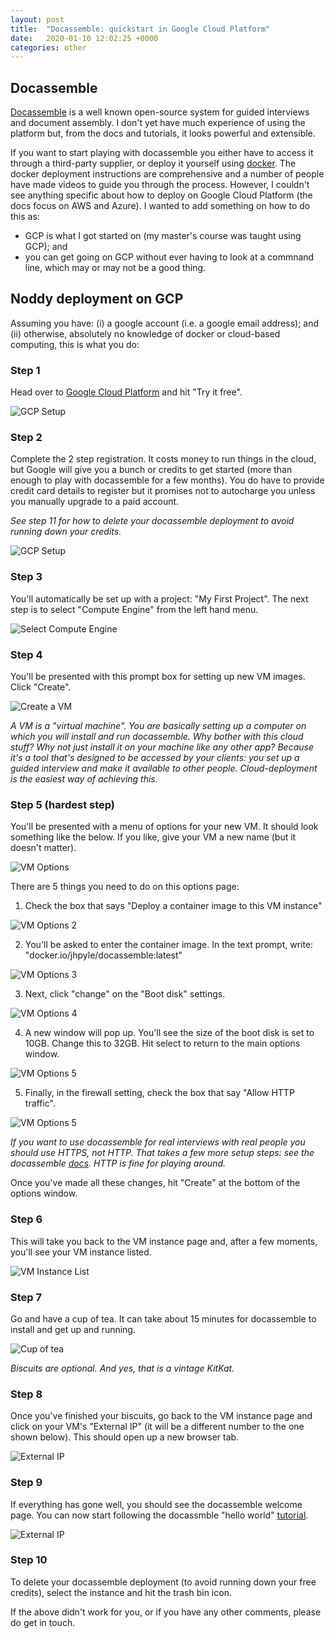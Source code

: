 ```yaml
---
layout: post
title:  "Docassemble: quickstart in Google Cloud Platform"
date:   2020-01-10 12:02:25 +0000
categories: other
---
```


## Docassemble

[Docassemble](https://docassemble.org/) is a well known open-source system for guided interviews and document assembly. I don't yet have much experience of using the platform but, from the docs and tutorials, it looks powerful and extensible.

If you want to start playing with docassemble you either have to access it through a third-party supplier, or deploy it yourself using [docker](https://www.docker.com/). The docker deployment instructions are comprehensive and a number of people have made videos to guide you through the process. However, I couldn't see anything specific about how to deploy on Google Cloud Platform (the docs focus on AWS and Azure). I wanted to add something on how to do this as:

 - GCP is what I got started on (my master's course was taught using GCP); and
 - you can get going on GCP without ever having to look at a commnand line, which may or may not be a good thing.

## Noddy deployment on GCP

Assuming you have: (i) a google account (i.e. a google email address); and (ii) otherwise, absolutely no knowledge of docker or cloud-based computing, this is what you do:

### Step 1

Head over to [Google Cloud Platform](https://cloud.google.com/) and hit "Try it free".

![GCP Setup](https://richardbatstone.github.io/images/GCP_set_up.PNG)

### Step 2

Complete the 2 step registration. It costs money to run things in the cloud, but Google will give you a bunch or credits to get started (more than enough to play with docassemble for a few months). You do have to provide credit card details to register but it promises not to autocharge you unless you manually upgrade to a paid account.

*See step 11 for how to delete your docassemble deployment to avoid running down your credits.*

![GCP Setup](https://richardbatstone.github.io/images/GCP_landing.PNG)

### Step 3 

You'll automatically be set up with a project: "My First Project". The next step is to select "Compute Engine" from the left hand menu.

![Select Compute Engine](https://richardbatstone.github.io/images/GCP_compute_engine.PNG)

### Step 4

You'll be presented with this prompt box for setting up new VM images. Click "Create".

![Create a VM](https://richardbatstone.github.io/images/GCP_VM_instance.PNG)

*A VM is a "virtual machine". You are basically setting up a computer on which you will install and run docassemble. Why bother with this cloud stuff? Why not just install it on your machine like any other app? Because it's a tool that's designed to be accessed by your clients: you set up a guided interview and make it available to other people. Cloud-deployment is the easiest way of achieving this.*

### Step 5 (hardest step)

You'll be presented with a menu of options for your new VM. It should look something like the below. If you like, give your VM a new name (but it doesn't matter). 

![VM Options](https://richardbatstone.github.io/images/GCP_VM_options1.PNG)

There are 5 things you need to do on this options page:

1. Check the box that says "Deploy a container image to this VM instance"

![VM Options 2](https://richardbatstone.github.io/images/GCP_VM_options2.PNG)

2. You'll be asked to enter the container image. In the text prompt, write: "docker.io/jhpyle/docassemble:latest"

![VM Options 3](https://richardbatstone.github.io/images/GCP_VM_options3.PNG)

3. Next, click "change" on the "Boot disk" settings.

![VM Options 4](https://richardbatstone.github.io/images/GCP_VM_options4.PNG)

4. A new window will pop up. You'll see the size of the boot disk is set to 10GB. Change this to 32GB. Hit select to return to the main options window.

![VM Options 5](https://richardbatstone.github.io/images/GCP_VM_options5.PNG)

5. Finally, in the firewall setting, check the box that say "Allow HTTP traffic".

![VM Options 5](https://richardbatstone.github.io/images/GCP_VM_options6.PNG)

*If you want to use docassemble for real interviews with real people you should use HTTPS, not HTTP. That takes a few more setup steps: see the docassemble [docs](https://docassemble.org/docs/docker.html#https). HTTP is fine for playing around.*
 
Once you've made all these changes, hit "Create" at the bottom of the options window.

### Step 6

This will take you back to the VM instance page and, after a few moments, you'll see your VM instance listed.

![VM Instance List](https://richardbatstone.github.io/images/GCP_VM_list.PNG)

### Step 7

Go and have a cup of tea. It can take about 15 minutes for docassemble to install and get up and running.

![Cup of tea](https://richardbatstone.github.io/images/cup_of_tea.jpg)

*Biscuits are optional. And yes, that is a vintage KitKat.*

### Step 8

Once you've finished your biscuits, go back to the VM instance page and click on your VM's "External IP" (it will be a different number to the one shown below). This should open up a new browser tab.

![External IP](https://richardbatstone.github.io/images/GCP_VM_http.PNG)

### Step 9

If everything has gone well, you should see the docassemble welcome page. You can now start following the docassmble "hello world" [tutorial](https://docassemble.org/docs/helloworld.html). 

![External IP](https://richardbatstone.github.io/images/GCP_VM_connect.PNG)

### Step 10

To delete your docassemble deployment (to avoid running down your free credits), select the instance and hit the trash bin icon.

If the above didn't work for you, or if you have any other comments, please do get in touch.